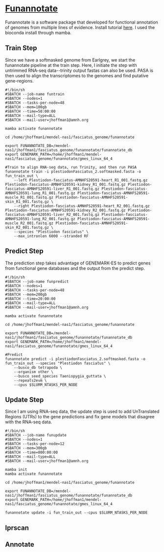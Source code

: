 # **[Funannotate](https://funannotate.readthedocs.io/en/latest/index.html)**
Funannotate is a software package that developed for functional annotation of genomes from multiple lines of evidence. 
Install tutorial [here](https://funannotate.readthedocs.io/en/latest/install.html). I used the bioconda install through mamba.

## Train Step
Since we have a softmasked genome from Earlgrey, we start the funannotate pipeline at the train step. Here, I initiate the step with untrimmed RNA-seq data--trinity output fastas can also be used. PASA is then used to align the transcriptomes to the genomes and find putative gene-regions.

```
#!/bin/sh
#SBATCH --job-name funtrain
#SBATCH --nodes=1
#SBATCH --tasks-per-node=48
#SBATCH --mem=100gb
#SBATCH --time=50:00:00
#SBATCH --mail-type=ALL
#SBATCH --mail-user=jhoffman1@amnh.org

mamba activate funannotate

cd /home/jhoffman1/mendel-nas1/fasciatus_genome/funannotate

export FUNANNOTATE_DB=/mendel-nas1/jhoffman1/fasciatus_genome/funannotate/funannotate_db
export GENEMARK_PATH=/home/jhoffman1/mendel-nas1/fasciatus_genome/funannotate/gmes_linux_64_4

#Train to align RNA-seq data, run Trinity, and then run PASA
funannotate train -i plestiodonFasciatus_2.softmasked.fasta -o fun_train_out \
    --left Plestiodon-fasciatus-AMNHFS20591-heart_R1_001.fastq.gz Plestiodon-fasciatus-AMNHFS20591-kidney_R1_001.fastq.gz Plestiodon-fasciatus-AMNHFS20591-liver_R1_001.fastq.gz Plestiodon-fasciatus-AMNHFS20591-lung_R1_001.fastq.gz Plestiodon-fasciatus-AMNHFS20591-muscle_R1_001.fastq.gz Plestiodon-fasciatus-AMNHFS20591-skin_R1_001.fastq.gz \
    --right Plestiodon-fasciatus-AMNHFS20591-heart_R2_001.fastq.gz Plestiodon-fasciatus-AMNHFS20591-kidney_R2_001.fastq.gz Plestiodon-fasciatus-AMNHFS20591-liver_R2_001.fastq.gz Plestiodon-fasciatus-AMNHFS20591-lung_R2_001.fastq.gz Plestiodon-fasciatus-AMNHFS20591-muscle_R2_001.fastq.gz Plestiodon-fasciatus-AMNHFS20591-skin_R2_001.fastq.gz \
    --species "Plestiodon fasciatus" \
    --max_intronlen 6000 --stranded RF
```

## Predict Step
The prediction step takes advantage of GENEMARK-ES to predict genes from functional gene databases and the output from the predict step.

```
#!/bin/sh
#SBATCH --job-name funpredict
#SBATCH --nodes=1
#SBATCH --tasks-per-node=48
#SBATCH --mem=200gb
#SBATCH --time=20:00:00
#SBATCH --mail-type=ALL
#SBATCH --mail-user=jhoffman1@amnh.org

mamba activate funannotate

cd /home/jhoffman1/mendel-nas1/fasciatus_genome/funannotate

export FUNANNOTATE_DB=/mendel-nas1/jhoffman1/fasciatus_genome/funannotate/funannotate_db
export GENEMARK_PATH=/home/jhoffman1/mendel-nas1/fasciatus_genome/funannotate/gmes_linux_64_4

#Predict
funannotate predict -i plestiodonFasciatus_2.softmasked.fasta -o fun_train_out --species "Plestiodon fasciatus" \
    --busco_db tetrapoda \
    --organism other \
    --busco_seed_species Taeniopygia_guttata \
    --repeats2evm \
    --cpus $SLURM_NTASKS_PER_NODE
```

## Update Step
Since I am using RNA-seq data, the update step is used to add UnTranslated Regions (UTRs) to the gene predictions and fix gene models that disagree with the RNA-seq data.
```
#!/bin/sh
#SBATCH --job-name funupdate
#SBATCH --nodes=1
#SBATCH --tasks-per-node=12
#SBATCH --mem=300gb
#SBATCH --time=800:00:00
#SBATCH --mail-type=ALL
#SBATCH --mail-user=jhoffman1@amnh.org

mamba init
mamba activate funannotate

cd /home/jhoffman1/mendel-nas1/fasciatus_genome/funannotate

export FUNANNOTATE_DB=/mendel-nas1/jhoffman1/fasciatus_genome/funannotate/funannotate_db
export GENEMARK_PATH=/home/jhoffman1/mendel-nas1/fasciatus_genome/funannotate/gmes_linux_64_4

funannotate update -i fun_train_out --cpus $SLURM_NTASKS_PER_NODE
```

## Iprscan 

## Annotate

